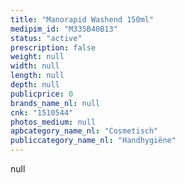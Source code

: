 ```yaml
---
title: "Manorapid Washend 150ml"
medipim_id: "M335B40B13"
status: "active"
prescription: false
weight: null
width: null
length: null
depth: null
publicprice: 0
brands_name_nl: null
cnk: "1510544"
photos_medium: null
apbcategory_name_nl: "Cosmetisch"
publiccategory_name_nl: "Handhygiëne"
---
```

null
